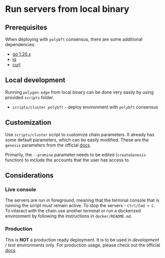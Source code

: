 # Run servers from local binary

## Prerequisites

When deploying with `polybft` consensus, there are some additional dependencies:

* [go 1.20.x](https://go.dev/dl/)
* [jq](https://jqlang.github.io/jq)
* [curl](https://everything.curl.dev/get)

## Local development

Running `polygon-edge` from local binary can be done very easily by using provided `scripts` folder.

* `scripts/cluster polybft` - deploy environment with `polybft` consensus

## Customization

Use `scripts/cluster` script to customize chain parameters.
It already has some default parameters, which can be easily modified.
These are the `genesis` parameters from the official [docs](https://wiki.polygon.technology/docs/edge/operate/param-reference/).

Primarily, the `--premine` parameter needs to be edited (`createGenesis` function) to include the accounts that the user has access to.

## Considerations

### Live console

The servers are run in foreground, meaning that the terminal console that is running the script must remain active.
To stop the servers - `Ctrl/Cmd + C`.
To interact with the chain use another terminal or run a dockerized environment by following the instructions in `docker/README.md`.

### Production

This is **NOT** a production ready deployment. It is to be used in *development* / *test* environments only.
For production usage, please check out the official [docs](https://wiki.polygon.technology/docs/edge/).
